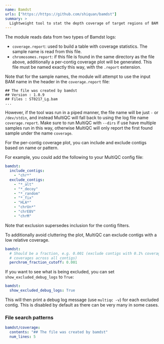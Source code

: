 ```yaml
---
name: Bamdst
urls: ["https://https://github.com/shiquan/bamdst"]
summary: >
  Lightweight tool to stat the depth coverage of target regions of BAM file(s)
---
```


<!--
~~~~~ DO NOT EDIT ~~~~~
This file is autogenerated from the MultiQC module python docstring.
Do not edit the markdown, it will be overwritten.

File path for the source of this content: multiqc/modules/bamdst/bamdst.py
~~~~~~~~~~~~~~~~~~~~~~~
-->

The module reads data from two types of Bamdst logs:

- `coverage.report`: used to build a table with coverage statistics. The sample name is read from this file.
- `chromosomes.report`: if this file is found in the same directory as the file above, additionally a per-contig coverage plot will be generated. This file must be named exactly this way, with the `.report` extension.

Note that for the sample names, the module will attempt to use the input BAM name
in the header in the `coverage.report` file:

```
## The file was created by bamdst
## Version : 1.0.9
## Files : ST0217_Lg.bam
...
```

However, if the tool was run in a piped manner, the file name will be just `-` or `/dev/stdin`,
and instead MultiQC will fall back to using the log file name `coverage.report`.
Make sure to run MultiQC with `--dirs` if use have multiple samples run in this way,
otherwise MultiQC will only report the first found sample under the name `coverage`.

For the per-contig coverage plot, you can include and exclude contigs based on name or pattern.

For example, you could add the following to your MultiQC config file:

```yaml
bamdst:
  include_contigs:
    - "chr*"
  exclude_contigs:
    - "*_alt"
    - "*_decoy"
    - "*_random"
    - "*_fix"
    - "HLA*"
    - "chrUn*"
    - "chrEBV"
    - "chrM"
```

Note that exclusion supersedes inclusion for the contig filters.

To additionally avoid cluttering the plot, MultiQC can exclude contigs with a low relative coverage.

```yaml
bamdst:
  # Should be a fraction, e.g. 0.001 (exclude contigs with 0.1% coverage of sum of
  # coverages across all contigs)
  perchrom_fraction_cutoff: 0.001
```

If you want to see what is being excluded, you can set `show_excluded_debug_logs` to `True`:

```yaml
bamdst:
  show_excluded_debug_logs: True
```

This will then print a debug log message (use `multiqc -v`) for each excluded contig.
This is disabled by default as there can be very many in some cases.

### File search patterns

```yaml
bamdst/coverage:
  contents: "## The file was created by bamdst"
  num_lines: 5
```
